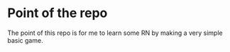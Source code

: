 # Point of the repo
The point of this repo is for me to learn some RN by making a very simple basic game.


